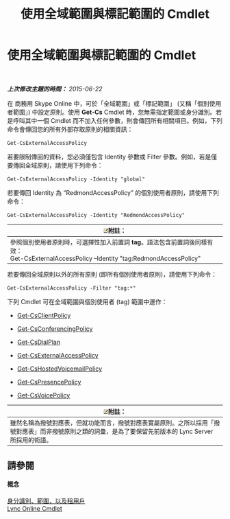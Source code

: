 ﻿---
title: 使用全域範圍與標記範圍的 Cmdlet
TOCTitle: 使用全域範圍與標記範圍的 Cmdlet
ms:assetid: 1e2bc055-8a72-425e-967b-e253add7018c
ms:mtpsurl: https://technet.microsoft.com/zh-tw/library/Dn362774(v=OCS.15)
ms:contentKeyID: 56269072
ms.date: 08/10/2015
mtps_version: v=OCS.15
ms.translationtype: HT
---

# 使用全域範圍與標記範圍的 Cmdlet

 

_**上次修改主題的時間：** 2015-06-22_

在 商務用 Skype Online 中，可於「全域範圍」或「標記範圍」 (又稱「個別使用者範圍」) 中設定原則。使用 **Get-Cs** Cmdlet 時，您無需指定範圍或身分識別。若是呼叫其中一個 Cmdlet 而不加入任何參數，則會傳回所有相關項目。例如，下列命令會傳回您的所有外部存取原則的相關資訊：

    Get-CsExternalAccessPolicy

若要限制傳回的資料，您必須僅包含 Identity 參數或 Filter 參數。例如，若是僅要傳回全域原則，請使用下列命令：

    Get-CsExternalAccessPolicy -Identity "global"

若要傳回 Identity 為 “RedmondAccessPolicy” 的個別使用者原則，請使用下列命令：

    Get-CsExternalAccessPolicy -Identity "RedmondAccessPolicy"

<table>
<thead>
<tr class="header">
<th><img src="images/Gg398811.note(OCS.15).gif" title="note" alt="note" />附註：</th>
</tr>
</thead>
<tbody>
<tr class="odd">
<td>參照個別使用者原則時，可選擇性加入前置詞 <strong>tag</strong>。語法包含前置詞後同樣有效：<br />
Get-CsExternalAccessPolicy –Identity &quot;tag:RedmondAccessPolicy&quot;</td>
</tr>
</tbody>
</table>


若要傳回全域原則以外的所有原則 (即所有個別使用者原則)，請使用下列命令：

    Get-CsExternalAccessPolicy -Filter "tag:*"

下列 Cmdlet 可在全域範圍與個別使用者 (tag) 範圍中運作：

  - [Get-CsClientPolicy](get-csclientpolicy.md)

  - [Get-CsConferencingPolicy](get-csconferencingpolicy.md)

  - [Get-CsDialPlan](get-csdialplan.md)

  - [Get-CsExternalAccessPolicy](get-csexternalaccesspolicy.md)

  - [Get-CsHostedVoicemailPolicy](get-cshostedvoicemailpolicy.md)

  - [Get-CsPresencePolicy](get-cspresencepolicy.md)

  - [Get-CsVoicePolicy](get-csvoicepolicy.md)

<table>
<thead>
<tr class="header">
<th><img src="images/Gg398811.note(OCS.15).gif" title="note" alt="note" />附註：</th>
</tr>
</thead>
<tbody>
<tr class="odd">
<td>雖然名稱為撥號對應表，但就功能而言，撥號對應表實屬原則。之所以採用「撥號對應表」而非撥號原則之類的詞彙，是為了要保留先前版本的 Lync Server 所採用的術語。</td>
</tr>
</tbody>
</table>


## 請參閱

#### 概念

[身分識別、範圍，以及租用戶](identities-scopes-and-tenants-in-skype-for-business-online.md)  
[Lync Online Cmdlet](the-skype-for-business-online-cmdlets.md)

